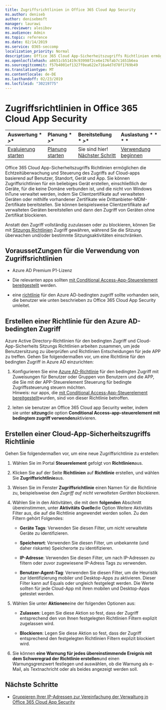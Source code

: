 ```yaml
---
title: Zugriffsrichtlinien in Office 365 Cloud App Security
ms.author: deniseb
author: denisebmsft
manager: laurawi
ms.reviewer: alesibov
ms.audience: Admin
ms.topic: reference
ms.date: 02/14/2019
ms.service: O365-seccomp
localization_priority: Normal
description: Office 365 Cloud App-Sicherheitszugriffs Richtlinien ermöglichen die Echtzeitüberwachung und Steuerung des Zugriffs auf Cloud-apps basierend auf Benutzer, Standort, Gerät und App. Sie können Zugriffsrichtlinien für ein beliebiges Gerät erstellen, einschließlich der Geräte, für die keine Domäne verbunden ist, und die nicht von Windows InTune verwaltet werden, indem Sie Clientzertifikate auf verwalteten Geräten oder mithilfe vorhandener Zertifikate wie Drittanbieter-MDM-Zertifikate bereitstellen. Sie können beispielsweise Clientzertifikate auf verwalteten Geräten bereitstellen und dann den Zugriff von Geräten ohne Zertifikat blockieren.
ms.openlocfilehash: a8651cb51419c93998f2ce6e176fab7c1651b6ea
ms.sourcegitcommit: f57b4001ef1327f0ea622e716a4d7d78f1769b49
ms.translationtype: MT
ms.contentlocale: de-DE
ms.lasthandoff: 02/23/2019
ms.locfileid: "30219775"
---
```

# <a name="access-policies-in-office-365-cloud-app-security"></a>Zugriffsrichtlinien in Office 365 Cloud App Security

|Auswertung * *\>**|Planung * *\>**|Bereitstellung * *\>**|Auslastung * * * *|
|:-----|:-----|:-----|:-----|
|[Evaluierung starten](office-365-cas-overview.md) <br/> |[Planung starten](get-ready-for-office-365-cas.md) <br/> |Sie sind hier!  <br/> [Nächster Schritt](group-your-ip-addresses-in-ocas.md) <br/> |[Verwendung beginnen](utilization-activities-for-ocas.md) <br/> |

Office 365 Cloud App-Sicherheitszugriffs Richtlinien ermöglichen die Echtzeitüberwachung und Steuerung des Zugriffs auf Cloud-apps basierend auf Benutzer, Standort, Gerät und App. Sie können Zugriffsrichtlinien für ein beliebiges Gerät erstellen, einschließlich der Geräte, für die keine Domäne verbunden ist, und die nicht von Windows InTune verwaltet werden, indem Sie Clientzertifikate auf verwalteten Geräten oder mithilfe vorhandener Zertifikate wie Drittanbieter-MDM-Zertifikate bereitstellen. Sie können beispielsweise Clientzertifikate auf verwalteten Geräten bereitstellen und dann den Zugriff von Geräten ohne Zertifikat blockieren.

Anstatt den Zugriff vollständig zuzulassen oder zu blockieren, können Sie mit [Sitzungs Richtlinien](ocas-session-policies.md) Zugriff gewähren, während Sie die Sitzung überwachen und/oder bestimmte Sitzungsaktivitäten einschränken.

## <a name="prerequisites-to-using-access-policies"></a>VoraussetZungen für die Verwendung von Zugriffsrichtlinien

- Azure AD Premium P1-Lizenz

- Die relevanten apps sollten [mit Conditional Access-App-Steuerelement bereitgestellt](https://docs.microsoft.com/en-us/cloud-app-security/proxy-deployment-aad) werden.

- eine [richtlinie](https://docs.microsoft.com/azure/active-directory/active-directory-conditional-access-azure-portal) für den Azure AD-bedingten zugriff sollte vorhanden sein, die benutzer wie unten beschrieben zu Office 365 Cloud App Security umleitet.

## <a name="create-an-azure-ad-conditional-access-policy"></a>Erstellen einer Richtlinie für den Azure AD-bedingten Zugriff

Azure Active Directory-Richtlinien für den bedingten Zugriff und Cloud-App-Sicherheits Sitzungs Richtlinien arbeiten zusammen, um jede Benutzersitzung zu überprüfen und Richtlinien Entscheidungen für jede APP zu treffen. Gehen Sie folgendermaßen vor, um eine Richtlinie für den bedingten Zugriff in Azure AD einzurichten:

1. Konfigurieren Sie eine [Azure AD-Richtlinie](https://docs.microsoft.com/azure/active-directory/active-directory-conditional-access-azure-portal) für den bedingten Zugriff mit Zuweisungen für Benutzer oder Gruppen von Benutzern und die APP, die Sie mit der APP-Steuerelement Steuerung für bedingte Zugriffssteuerung steuern möchten.<br>Hinweis: nur apps, die [mit Conditional Access-App-Steuerelement bereitgestellt](https://docs.microsoft.com/cloud-app-security/proxy-deployment-aad)wurden, sind von dieser Richtlinie betroffen.

2. leiten sie benutzer an Office 365 Cloud app Security weiter, indem sie unter **sitzung**die option **Conditional Access-app-steuerelement mit bedingtem zugriff verwenden**aktivieren.

## <a name="create-a-cloud-app-security-access-policy"></a>Erstellen einer Cloud-App-Sicherheitszugriffs Richtlinie

Gehen Sie folgendermaßen vor, um eine neue Zugriffsrichtlinie zu erstellen:

1. Wählen Sie im Portal **Steuerelement** gefolgt von **Richtlinien**aus.

2. Klicken Sie auf der Seite **Richtlinien** auf **Richtlinie** erstellen, und wählen Sie **Zugriffsrichtlinie**aus.

3. Weisen Sie im Fenster **Zugriffsrichtlinie** einen Namen für die Richtlinie zu, beispielsweise den *Zugriff auf nicht verwalteten Geräten blockieren*.

4. Wählen Sie in den Aktivitäten, die mit dem **folgenden** Abschnitt übereinstimmen, unter **Aktivitäts Quelle**die Option Weitere Aktivitäts Filter aus, die auf die Richtlinie angewendet werden sollen. Zu den Filtern gehört Folgendes:
    
    - **Geräte Tags**: Verwenden Sie diesen Filter, um nicht verwaltete Geräte zu identifizieren.
    
    - **Speicherort**: Verwenden Sie diesen Filter, um unbekannte (und daher riskante) Speicherorte zu identifizieren.
    
    - **IP-Adresse**: Verwenden Sie diesen Filter, um nach IP-Adressen zu filtern oder zuvor zugewiesene IP-Adress Tags zu verwenden.
    
    - **Benutzer-Agent-Tag**: Verwenden Sie diesen Filter, um die Heuristik zur Identifizierung mobiler und Desktop-Apps zu aktivieren. Dieser Filter kann auf Equals oder ungleich festgelegt werden. Die Werte sollten für jede Cloud-App mit ihren mobilen und Desktop-Apps getestet werden.

5. Wählen Sie unter **Aktionen**eine der folgenden Optionen aus:
    
    - **Zulassen**: Legen Sie diese Aktion so fest, dass der Zugriff entsprechend den von Ihnen festgelegten Richtlinien Filtern explizit zugelassen wird.
    
    - **Blockieren**: Legen Sie diese Aktion so fest, dass der Zugriff entsprechend den festgelegten Richtlinien Filtern explizit blockiert wird.

6. Sie können **eine Warnung für jedes übereinstimmende Ereignis mit dem Schweregrad der Richtlinie erstellen**und einen Warnungsgrenzwert festlegen und auswählen, ob die Warnung als e-Mail, als Textnachricht oder als beides angezeigt werden soll.

## <a name="next-steps"></a>Nächste Schritte

- [Gruppieren Ihrer IP-Adressen zur Vereinfachung der Verwaltung in Office 365 Cloud App Security](group-your-ip-addresses-in-ocas.md)